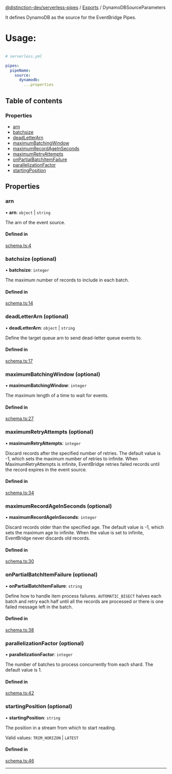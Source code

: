 [@distinction-dev/serverless-pipes](../README.md) / [Exports](parameters.md) / DynamoDBSourceParameters

It defines DynamoDB as the source for the EventBridge Pipes.
# Usage: 
```yaml

# serverless.yml

pipes:
  pipeName:
    source:
      dynamodb:
        ...properties
```


## Table of contents

### Properties

- [arn](DynamoDBSourceParameters.md#arn)
- [batchsize](DynamoDBSourceParameters.md#batchsize)
- [deadLetterArn](DynamoDBSourceParameters.md#deadLetterArn)
- [maximumBatchingWindow](DynamoDBSourceParameters.md#maximumBatchingWindow)
- [maximumRecordAgeInSeconds](DynamoDBSourceParameters.md#maximumRecordAgeInSeconds)
- [maximumRetryAttempts](DynamoDBSourceParameters.md#maximumRetryAttempts)
- [onPartialBatchItemFailure](DynamoDBSourceParameters.md#onPartialBatchItemFailure)
- [parallelizationFactor](DynamoDBSourceParameters.md#parallelizationFactor)
- [startingPosition](DynamoDBSourceParameters.md#startingPosition)

## Properties

### arn

• **arn**: `object` | `string`

The arn of the event source.


#### Defined in

[schema.ts:4](https://github.com/distinction-dev/serverless-pipes/blob/adc1ce1b20b719d2e58f62a01c813e4ef9c57a5c/src/schema.ts#L4)

### batchsize (optional)

• **batchsize**: `integer`

The maximum number of records to include in each batch.


#### Defined in

[schema.ts:14](https://github.com/distinction-dev/serverless-pipes/blob/adc1ce1b20b719d2e58f62a01c813e4ef9c57a5c/src/schema.ts#L14)

### deadLetterArn (optional)

• **deadLetterArn**: `object` | `string`

Define the target queue arn to send dead-letter queue events to.

#### Defined in

[schema.ts:17](https://github.com/distinction-dev/serverless-pipes/blob/adc1ce1b20b719d2e58f62a01c813e4ef9c57a5c/src/schema.ts#L17)


### maximumBatchingWindow (optional)

• **maximumBatchingWindow**: `integer`

The maximum length of a time to wait for events.

#### Defined in

[schema.ts:27](https://github.com/distinction-dev/serverless-pipes/blob/adc1ce1b20b719d2e58f62a01c813e4ef9c57a5c/src/schema.ts#L27)


### maximumRetryAttempts (optional)

• **maximumRetryAttempts**: `integer`

Discard records after the specified number of retries. The default value is -1, which sets the maximum number of retries to infinite. When MaximumRetryAttempts is infinite, EventBridge retries failed records until the record expires in the event source.

#### Defined in

[schema.ts:34](https://github.com/distinction-dev/serverless-pipes/blob/adc1ce1b20b719d2e58f62a01c813e4ef9c57a5c/src/schema.ts#L34)

### maximumRecordAgeInSeconds (optional)

• **maximumRecordAgeInSeconds**: `integer`

Discard records older than the specified age. The default value is -1, which sets the maximum age to infinite. When the value is set to infinite, EventBridge never discards old records.

#### Defined in

[schema.ts:30](https://github.com/distinction-dev/serverless-pipes/blob/adc1ce1b20b719d2e58f62a01c813e4ef9c57a5c/src/schema.ts#L30)



### onPartialBatchItemFailure (optional)

• **onPartialBatchItemFailure**: `string`

Define how to handle item process failures. `AUTOMATIC_BISECT` halves each batch and retry each half until all the records are processed or there is one failed message left in the batch.

#### Defined in

[schema.ts:38](https://github.com/distinction-dev/serverless-pipes/blob/adc1ce1b20b719d2e58f62a01c813e4ef9c57a5c/src/schema.ts#L38)


### parallelizationFactor (optional)

• **parallelizationFactor**: `integer`


The number of batches to process concurrently from each shard. The default value is 1.

#### Defined in

[schema.ts:42](https://github.com/distinction-dev/serverless-pipes/blob/adc1ce1b20b719d2e58f62a01c813e4ef9c57a5c/src/schema.ts#L42)


### startingPosition (optional)

• **startingPosition**: `string`

The position in a stream from which to start reading.

Valid values: `TRIM_HORIZON` | `LATEST`

#### Defined in

[schema.ts:46](https://github.com/distinction-dev/serverless-pipes/blob/adc1ce1b20b719d2e58f62a01c813e4ef9c57a5c/src/schema.ts#L46)


---

